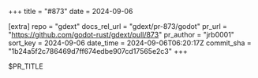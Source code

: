 +++
title = "#873"
date = 2024-09-06

[extra]
repo = "gdext"
docs_rel_url = "gdext/pr-873/godot"
pr_url = "https://github.com/godot-rust/gdext/pull/873"
pr_author = "jrb0001"
sort_key = 2024-09-06
date_time = 2024-09-06T06:20:17Z
commit_sha = "1b24a5f2c786469d7ff674edbe907cd17565e2c3"
+++

$PR_TITLE
